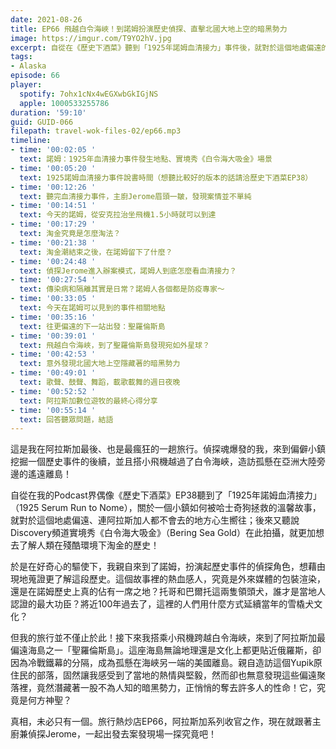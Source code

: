 ```yaml
---
date: 2021-08-26
title: EP66 飛越白令海峽！到諾姆扮演歷史偵探、直擊北國大地上空的暗黑勢力
image: https://imgur.com/T9YO2hV.jpg
excerpt: 自從在《歷史下酒菜》聽到「1925年諾姆血清接力」事件後，就對於這個地處偏遠的小鎮心生嚮往，於是在好奇心的驅使下，我親自來到了諾姆，扮演起歷史事件的偵探角色；後來更搭小飛機越過了白令海峽，造訪孤懸在亞洲大陸旁邊的遙遠離島，意外發現當地隱藏的暗黑勢力！真相，未必只有一個，跟著我一起案發現場一探究竟吧！
tags:
- Alaska
episode: 66
player:
  spotify: 7ohx1cNx4wEGXwbGkIGjNS
  apple: 1000533255786
duration: '59:10'
guid: GUID-066
filepath: travel-wok-files-02/ep66.mp3
timeline:
- time: '00:02:05 '
  text: 諾姆：1925年血清接力事件發生地點、實境秀《白令海大吸金》場景
- time: '00:05:20 '
  text: 1925諾姆血清接力事件說書時間（想聽比較好的版本的話請洽歷史下酒菜EP38）
- time: '00:12:26 '
  text: 聽完血清接力事件，主廚Jerome眉頭一皺，發現案情並不單純
- time: '00:14:51 '
  text: 今天的諾姆，從安克拉治坐飛機1.5小時就可以到達
- time: '00:17:29 '
  text: 淘金究竟是怎麼淘法？
- time: '00:21:38 '
  text: 淘金潮結束之後，在諾姆留下了什麼？
- time: '00:24:48 '
  text: 偵探Jerome進入辦案模式，諾姆人到底怎麼看血清接力？
- time: '00:27:54 '
  text: 傳染病和隔離其實是日常？諾姆人各個都是防疫專家～
- time: '00:33:05 '
  text: 今天在諾姆可以見到的事件相關地點
- time: '00:35:16 '
  text: 往更偏遠的下一站出發：聖羅倫斯島
- time: '00:39:01 '
  text: 飛越白令海峽，到了聖羅倫斯島發現宛如外星球？
- time: '00:42:53 '
  text: 意外發現北國大地上空隱藏著的暗黑勢力
- time: '00:49:01 '
  text: 歌聲、鼓聲、舞蹈，載歌載舞的週日夜晚
- time: '00:52:52 '
  text: 阿拉斯加數位遊牧的最終心得分享
- time: '00:55:14 '
  text: 回答聽眾問題，結語
---
```


這是我在阿拉斯加最後、也是最瘋狂的一趟旅行。偵探魂爆發的我，來到偏僻小鎮挖掘一個歷史事件的後續，並且搭小飛機越過了白令海峽，造訪孤懸在亞洲大陸旁邊的遙遠離島！

自從在我的Podcast界偶像《歷史下酒菜》EP38聽到了「1925年諾姆血清接力」（1925 Serum Run to Nome），關於一個小鎮如何被哈士奇狗拯救的溫馨故事，就對於這個地處偏遠、連阿拉斯加人都不會去的地方心生嚮往；後來又聽說Discovery頻道實境秀《白令海大吸金》（Bering Sea Gold）在此拍攝，就更加想去了解人類在殘酷環境下淘金的歷史！

於是在好奇心的驅使下，我親自來到了諾姆，扮演起歷史事件的偵探角色，想藉由現地蒐證更了解這段歷史。這個故事裡的熱血感人，究竟是外來媒體的包裝渲染，還是在諾姆歷史上真的佔有一席之地？托哥和巴爾托這兩隻領頭犬，誰才是當地人認證的最大功臣？將近100年過去了，這裡的人們用什麼方式延續當年的雪橇犬文化？

但我的旅行並不僅止於此！接下來我搭乘小飛機跨越白令海峽，來到了阿拉斯加最偏遠海島之一「聖羅倫斯島」。這座海島無論地理還是文化上都更貼近俄羅斯，卻因為冷戰鐵幕的分隔，成為孤懸在海峽另一端的美國離島。親自造訪這個Yupik原住民的部落，固然讓我感受到了當地的熱情與堅毅，然而卻也無意發現這些偏遠聚落裡，竟然潛藏著一股不為人知的暗黑勢力，正悄悄的奪去許多人的性命！它，究竟是何方神聖？

真相，未必只有一個。旅行熱炒店EP66，阿拉斯加系列收官之作，現在就跟著主廚兼偵探Jerome，一起出發去案發現場一探究竟吧！

